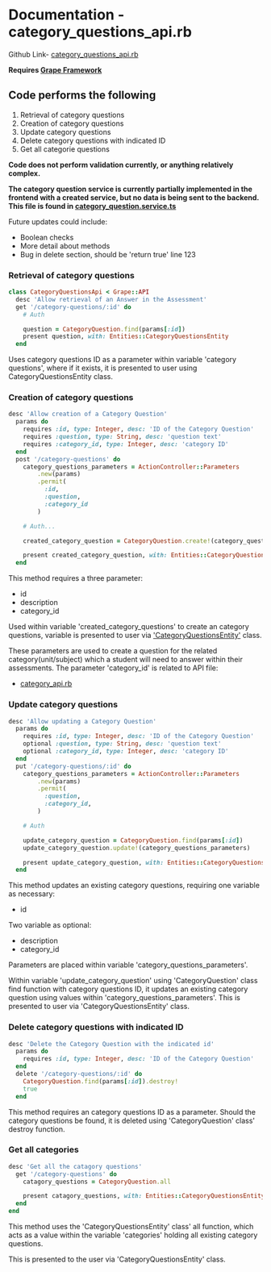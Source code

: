 # Documentation - category_questions_api.rb

Github Link-
[category_questions_api.rb](https://github.com/thoth-tech/dream-big/blob/d72249d788068c71962e5a760ab1e15caef50ce5/dream-big-api/app/api/category_questions_api.rb)

**Requires [Grape Framework](https://github.com/ruby-grape/grape#what-is-grape)**

## Code performs the following

1. Retrieval of category questions
2. Creation of category questions
3. Update category questions
4. Delete category questions with indicated ID
5. Get all categorie questions

**Code does not perform validation currently, or anything relatively complex.**


**The category question service is currently partially implemented in the frontend with a created
service, but no data is being sent to the backend. This file is found in
[category_question.service.ts](https://github.com/thoth-tech/dream-big/blob/d72249d788068c71962e5a760ab1e15caef50ce5/dream-big-ui/src/app/services/category_question.service.ts#L16)**

Future updates could include:

- Boolean checks
- More detail about methods
- Bug in delete section, should be 'return true' line 123

### Retrieval of category questions

```ruby
class CategoryQuestionsApi < Grape::API
  desc 'Allow retrieval of an Answer in the Assessment'
  get '/category-questions/:id' do
    # Auth

    question = CategoryQuestion.find(params[:id])
    present question, with: Entities::CategoryQuestionsEntity
  end
```

Uses category questions ID as a parameter within variable 'category questions', where if it exists,
it is presented to user using CategoryQuestionsEntity class.

### Creation of category questions

```ruby
desc 'Allow creation of a Category Question'
  params do
    requires :id, type: Integer, desc: 'ID of the Category Question'
    requires :question, type: String, desc: 'question text'
    requires :category_id, type: Integer, desc: 'category ID'
  end
  post '/category-questions' do
    category_questions_parameters = ActionController::Parameters
        .new(params)
        .permit(
          :id,
          :question,
          :category_id
        )

    # Auth...

    created_category_question = CategoryQuestion.create!(category_questions_parameters)

    present created_category_question, with: Entities::CategoryQuestionsEntity
  end
```

This method requires a three parameter:

- id
- description
- category_id

Used within variable 'created_category_questions' to create an category questions, variable is
presented to user via
['CategoryQuestionsEntity'](https://github.com/thoth-tech/dream-big/blob/d72249d788068c71962e5a760ab1e15caef50ce5/dream-big-api/app/api/entities/category_questions_entity.rb#L2)
class.

These parameters are used to create a question for the related category(unit/subject) which a
student will need to answer within their assessments. The parameter 'category_id' is related to API
file:

- [category_api.rb](https://github.com/thoth-tech/dream-big/blob/d72249d788068c71962e5a760ab1e15caef50ce5/dream-big-api/app/api/category_api.rb)

### Update category questions

```ruby
desc 'Allow updating a Category Question'
  params do
    requires :id, type: Integer, desc: 'ID of the Category Question'
    optional :question, type: String, desc: 'question text'
    optional :category_id, type: Integer, desc: 'category ID'
  end
  put '/category-questions/:id' do
    category_questions_parameters = ActionController::Parameters
        .new(params)
        .permit(
          :question,
          :category_id,
        )

    # Auth

    update_category_question = CategoryQuestion.find(params[:id])
    update_category_question.update!(category_questions_parameters)

    present update_category_question, with: Entities::CategoryQuestionsEntity
  end
```

This method updates an existing category questions, requiring one variable as necessary:

- id

Two variable as optional:

- description
- category_id

Parameters are placed within variable 'category_questions_parameters'.

Within variable 'update_category_question' using 'CategoryQuestion' class find function with
category questions ID, it updates an existing category question using values within
'category_questions_parameters'. This is presented to user via 'CategoryQuestionsEntity' class.

### Delete category questions with indicated ID

```ruby
desc 'Delete the Category Question with the indicated id'
  params do
    requires :id, type: Integer, desc: 'ID of the Category Question'
  end
  delete '/category-questions/:id' do
    CategoryQuestion.find(params[:id]).destroy!
    true
  end
```

This method requires an category questions ID as a parameter. Should the category questions be
found, it is deleted using 'CategoryQuestion' class' destroy function.

### Get all categories

```ruby
desc 'Get all the catagory questions'
  get '/category-questions' do
    catagory_questions = CategoryQuestion.all

    present catagory_questions, with: Entities::CategoryQuestionsEntity
  end
end
```

This method uses the 'CategoryQuestionsEntity' class' all function, which acts as a value within the
variable 'categories' holding all existing category questions.

This is presented to the user via 'CategoryQuestionsEntity' class.
